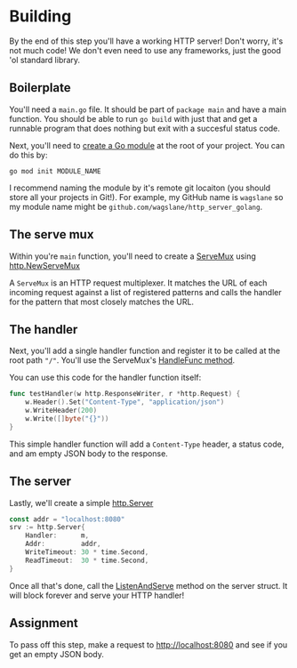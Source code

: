 # Building

By the end of this step you'll have a working HTTP server! Don't worry, it's not much code! We don't even need to use any frameworks, just the good 'ol standard library.

## Boilerplate

You'll need a `main.go` file. It should be part of `package main` and have a main function. You should be able to run `go build` with just that and get a runnable program that does nothing but exit with a succesful status code.

Next, you'll need to [create a Go module](https://golang.org/doc/tutorial/create-module) at the root of your project. You can do this by:

`go mod init MODULE_NAME`

I recommend naming the module by it's remote git locaiton (you should store all your projects in Git!). For example, my GitHub name is `wagslane` so my module name might be `github.com/wagslane/http_server_golang`.

## The serve mux

Within you're `main` function, you'll need to create a [ServeMux](https://pkg.go.dev/net/http#ServeMux) using [http.NewServeMux](https://pkg.go.dev/net/http#NewServeMux)

A `ServeMux` is an HTTP request multiplexer. It matches the URL of each incoming request against a list of registered patterns and calls the handler for the pattern that most closely matches the URL.

## The handler

Next, you'll add a single handler function and register it to be called at the root path `"/"`. You'll use the ServeMux's [HandleFunc method](https://pkg.go.dev/net/http#ServeMux.HandleFunc).

You can use this code for the handler function itself:

```go
func testHandler(w http.ResponseWriter, r *http.Request) {
	w.Header().Set("Content-Type", "application/json")
	w.WriteHeader(200)
	w.Write([]byte("{}"))
}
```

This simple handler function will add a `Content-Type` header, a status code, and am empty JSON body to the response.

## The server

Lastly, we'll create a simple [http.Server](https://pkg.go.dev/net/http#Server)

```go
const addr = "localhost:8080"
srv := http.Server{
    Handler:      m,
    Addr:         addr,
    WriteTimeout: 30 * time.Second,
    ReadTimeout:  30 * time.Second,
}
```

Once all that's done, call the [ListenAndServe](https://pkg.go.dev/net/http#Server.ListenAndServe) method on the server struct. It will block forever and serve your HTTP handler!

## Assignment

To pass off this step, make a request to [http://localhost:8080](http://localhost:8080) and see if you get an empty JSON body.
